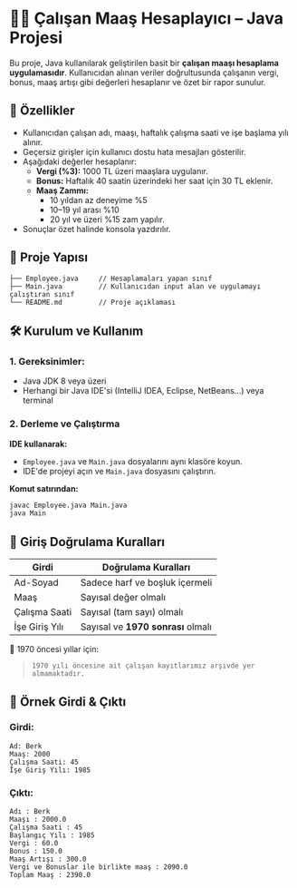 
# 👩‍💼 Çalışan Maaş Hesaplayıcı – Java Projesi

Bu proje, Java kullanılarak geliştirilen basit bir **çalışan maaşı hesaplama uygulamasıdır**. Kullanıcıdan alınan veriler doğrultusunda çalışanın vergi, bonus, maaş artışı gibi değerleri hesaplanır ve özet bir rapor sunulur.

## 🧾 Özellikler

- Kullanıcıdan çalışan adı, maaşı, haftalık çalışma saati ve işe başlama yılı alınır.
- Geçersiz girişler için kullanıcı dostu hata mesajları gösterilir.
- Aşağıdaki değerler hesaplanır:
  - **Vergi (%3):** 1000 TL üzeri maaşlara uygulanır.
  - **Bonus:** Haftalık 40 saatin üzerindeki her saat için 30 TL eklenir.
  - **Maaş Zammı:**
    - 10 yıldan az deneyime %5
    - 10–19 yıl arası %10
    - 20 yıl ve üzeri %15 zam yapılır.
- Sonuçlar özet halinde konsola yazdırılır.

## 📁 Proje Yapısı

```
├── Employee.java     // Hesaplamaları yapan sınıf
├── Main.java         // Kullanıcıdan input alan ve uygulamayı çalıştıran sınıf
└── README.md         // Proje açıklaması
```

## 🛠 Kurulum ve Kullanım

### 1. Gereksinimler:
- Java JDK 8 veya üzeri
- Herhangi bir Java IDE'si (IntelliJ IDEA, Eclipse, NetBeans...) veya terminal

### 2. Derleme ve Çalıştırma

**IDE kullanarak:**
- `Employee.java` ve `Main.java` dosyalarını aynı klasöre koyun.
- IDE'de projeyi açın ve `Main.java` dosyasını çalıştırın.

**Komut satırından:**
```bash
javac Employee.java Main.java
java Main
```

## 📌 Giriş Doğrulama Kuralları

| Girdi             | Doğrulama Kuralları |
|------------------|----------------------|
| Ad-Soyad         | Sadece harf ve boşluk içermeli |
| Maaş             | Sayısal değer olmalı |
| Çalışma Saati    | Sayısal (tam sayı) olmalı |
| İşe Giriş Yılı   | Sayısal ve **1970 sonrası** olmalı |

💬 1970 öncesi yıllar için:  
> `1970 yılı öncesine ait çalışan kayıtlarımız arşivde yer almamaktadır.`

## 🧪 Örnek Girdi & Çıktı

### Girdi:
```
Ad: Berk
Maaş: 2000
Çalışma Saati: 45
İşe Giriş Yılı: 1985
```

### Çıktı:
```
Adı : Berk
Maaşı : 2000.0
Çalışma Saati : 45
Başlangıç Yılı : 1985
Vergi : 60.0
Bonus : 150.0
Maaş Artışı : 300.0
Vergi ve Bonuslar ile birlikte maaş : 2090.0
Toplam Maaş : 2390.0
```